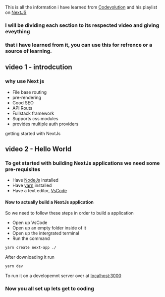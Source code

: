 
This is all the information i have learned from [
Codevolution](https://www.youtube.com/watch?v=GOdu5C8JzL8&list=PLC3y8-rFHvwgC9mj0qv972IO5DmD-H0ZH&index=14)
and his playlist on [NextJS](https://www.youtube.com/watch?v=GOdu5C8JzL8&list=PLC3y8-rFHvwgC9mj0qv972IO5DmD-H0ZH&index=14)

### I will be dividing each section to its respected video and giving eveything 
### that i have learned from it, you can use this for refrence or a source of learning.



## video 1 - introdcution

### why use Next js

- File base routing
- pre-rendering
- Good SEO
- API Routs
- Fullstack framework
- Supports css modules
- provides multiple auth providers


getting started with NextJs

## video 2 - Hello World

### To get started with building NextJs applications we need some pre-requisites

- Have [NodeJs](https://nodejs.org/en/) installed
- Have [yarn](https://classic.yarnpkg.com/lang/en/docs/install/#mac-stable) installed
- Have a text editor, [VsCode](https://code.visualstudio.com/download)

#### Now to actually build a NextJs application

So we need to follow these steps in order to build a application

- Open up VsCode
- Open up an empty folder inside of it 
- Open up the intergrated terminal
- Run the command 
```bash 
yarn create next-app ./ 
```
After downloading it run 
```bash
yarn dev
```
To run it on a developemnt server over at [localhost:3000](http://localhost:3000/)

### Now you all set up lets get to coding
